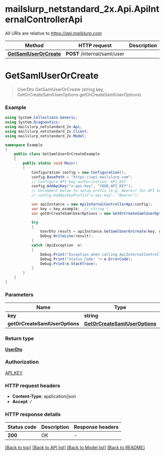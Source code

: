# mailslurp_netstandard_2x.Api.ApiInternalControllerApi

All URIs are relative to *https://api.mailslurp.com*

Method | HTTP request | Description
------------- | ------------- | -------------
[**GetSamlUserOrCreate**](ApiInternalControllerApi#getsamluserorcreate) | **POST** /internal/saml/user | 


<a name="getsamluserorcreate"></a>
# **GetSamlUserOrCreate**
> UserDto GetSamlUserOrCreate (string key, GetOrCreateSamlUserOptions getOrCreateSamlUserOptions)



### Example
```csharp
using System.Collections.Generic;
using System.Diagnostics;
using mailslurp_netstandard_2x.Api;
using mailslurp_netstandard_2x.Client;
using mailslurp_netstandard_2x.Model;

namespace Example
{
    public class GetSamlUserOrCreateExample
    {
        public static void Main()
        {
            Configuration config = new Configuration();
            config.BasePath = "https://api.mailslurp.com";
            // Configure API key authorization: API_KEY
            config.AddApiKey("x-api-key", "YOUR_API_KEY");
            // Uncomment below to setup prefix (e.g. Bearer) for API key, if needed
            // config.AddApiKeyPrefix("x-api-key", "Bearer");

            var apiInstance = new ApiInternalControllerApi(config);
            var key = key_example;  // string | 
            var getOrCreateSamlUserOptions = new GetOrCreateSamlUserOptions(); // GetOrCreateSamlUserOptions | 

            try
            {
                UserDto result = apiInstance.GetSamlUserOrCreate(key, getOrCreateSamlUserOptions);
                Debug.WriteLine(result);
            }
            catch (ApiException  e)
            {
                Debug.Print("Exception when calling ApiInternalControllerApi.GetSamlUserOrCreate: " + e.Message );
                Debug.Print("Status Code: "+ e.ErrorCode);
                Debug.Print(e.StackTrace);
            }
        }
    }
}
```

### Parameters

Name | Type | Description  | Notes
------------- | ------------- | ------------- | -------------
 **key** | **string**|  | 
 **getOrCreateSamlUserOptions** | [**GetOrCreateSamlUserOptions**](GetOrCreateSamlUserOptions)|  | 

### Return type

[**UserDto**](UserDto)

### Authorization

[API_KEY](../README#API_KEY)

### HTTP request headers

 - **Content-Type**: application/json
 - **Accept**: */*


### HTTP response details
| Status code | Description | Response headers |
|-------------|-------------|------------------|
| **200** | OK |  -  |

[[Back to top]](#) [[Back to API list]](../README#documentation-for-api-endpoints) [[Back to Model list]](../README#documentation-for-models) [[Back to README]](../README)

